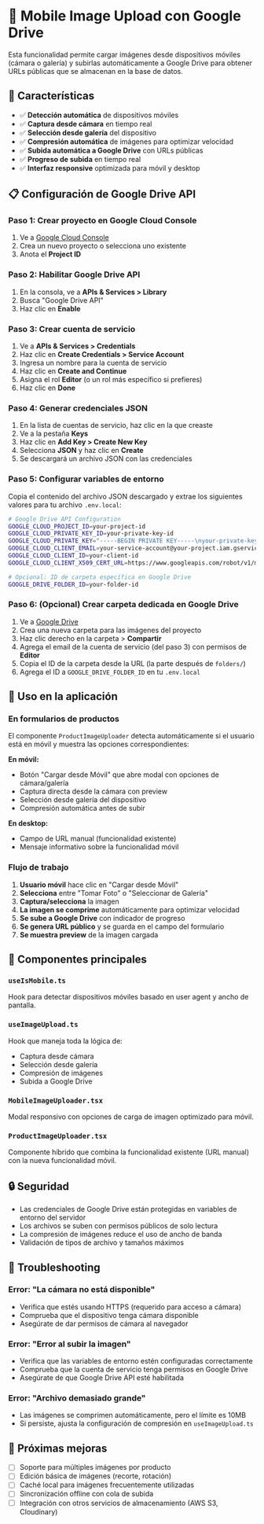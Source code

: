 # 📱 Mobile Image Upload con Google Drive

Esta funcionalidad permite cargar imágenes desde dispositivos móviles (cámara o galería) y subirlas automáticamente a Google Drive para obtener URLs públicas que se almacenan en la base de datos.

## 🚀 Características

- ✅ **Detección automática** de dispositivos móviles
- ✅ **Captura desde cámara** en tiempo real
- ✅ **Selección desde galería** del dispositivo
- ✅ **Compresión automática** de imágenes para optimizar velocidad
- ✅ **Subida automática a Google Drive** con URLs públicas
- ✅ **Progreso de subida** en tiempo real
- ✅ **Interfaz responsive** optimizada para móvil y desktop

## 📋 Configuración de Google Drive API

### Paso 1: Crear proyecto en Google Cloud Console

1. Ve a [Google Cloud Console](https://console.cloud.google.com/)
2. Crea un nuevo proyecto o selecciona uno existente
3. Anota el **Project ID**

### Paso 2: Habilitar Google Drive API

1. En la consola, ve a **APIs & Services > Library**
2. Busca "Google Drive API"
3. Haz clic en **Enable**

### Paso 3: Crear cuenta de servicio

1. Ve a **APIs & Services > Credentials**
2. Haz clic en **Create Credentials > Service Account**
3. Ingresa un nombre para la cuenta de servicio
4. Haz clic en **Create and Continue**
5. Asigna el rol **Editor** (o un rol más específico si prefieres)
6. Haz clic en **Done**

### Paso 4: Generar credenciales JSON

1. En la lista de cuentas de servicio, haz clic en la que creaste
2. Ve a la pestaña **Keys**
3. Haz clic en **Add Key > Create New Key**
4. Selecciona **JSON** y haz clic en **Create**
5. Se descargará un archivo JSON con las credenciales

### Paso 5: Configurar variables de entorno

Copia el contenido del archivo JSON descargado y extrae los siguientes valores para tu archivo `.env.local`:

```bash
# Google Drive API Configuration
GOOGLE_CLOUD_PROJECT_ID=your-project-id
GOOGLE_CLOUD_PRIVATE_KEY_ID=your-private-key-id
GOOGLE_CLOUD_PRIVATE_KEY="-----BEGIN PRIVATE KEY-----\nyour-private-key\n-----END PRIVATE KEY-----\n"
GOOGLE_CLOUD_CLIENT_EMAIL=your-service-account@your-project.iam.gserviceaccount.com
GOOGLE_CLOUD_CLIENT_ID=your-client-id
GOOGLE_CLOUD_CLIENT_X509_CERT_URL=https://www.googleapis.com/robot/v1/metadata/x509/your-service-account%40your-project.iam.gserviceaccount.com

# Opcional: ID de carpeta específica en Google Drive
GOOGLE_DRIVE_FOLDER_ID=your-folder-id
```

### Paso 6: (Opcional) Crear carpeta dedicada en Google Drive

1. Ve a [Google Drive](https://drive.google.com/)
2. Crea una nueva carpeta para las imágenes del proyecto
3. Haz clic derecho en la carpeta > **Compartir**
4. Agrega el email de la cuenta de servicio (del paso 3) con permisos de **Editor**
5. Copia el ID de la carpeta desde la URL (la parte después de `folders/`)
6. Agrega el ID a `GOOGLE_DRIVE_FOLDER_ID` en tu `.env.local`

## 🔧 Uso en la aplicación

### En formularios de productos

El componente `ProductImageUploader` detecta automáticamente si el usuario está en móvil y muestra las opciones correspondientes:

**En móvil:**

- Botón "Cargar desde Móvil" que abre modal con opciones de cámara/galería
- Captura directa desde la cámara con preview
- Selección desde galería del dispositivo
- Compresión automática antes de subir

**En desktop:**

- Campo de URL manual (funcionalidad existente)
- Mensaje informativo sobre la funcionalidad móvil

### Flujo de trabajo

1. **Usuario móvil** hace clic en "Cargar desde Móvil"
2. **Selecciona** entre "Tomar Foto" o "Seleccionar de Galería"
3. **Captura/selecciona** la imagen
4. **La imagen se comprime** automáticamente para optimizar velocidad
5. **Se sube a Google Drive** con indicador de progreso
6. **Se genera URL público** y se guarda en el campo del formulario
7. **Se muestra preview** de la imagen cargada

## 📱 Componentes principales

### `useIsMobile.ts`

Hook para detectar dispositivos móviles basado en user agent y ancho de pantalla.

### `useImageUpload.ts`

Hook que maneja toda la lógica de:

- Captura desde cámara
- Selección desde galería
- Compresión de imágenes
- Subida a Google Drive

### `MobileImageUploader.tsx`

Modal responsivo con opciones de carga de imagen optimizado para móvil.

### `ProductImageUploader.tsx`

Componente híbrido que combina la funcionalidad existente (URL manual) con la nueva funcionalidad móvil.

## 🔒 Seguridad

- Las credenciales de Google Drive están protegidas en variables de entorno del servidor
- Los archivos se suben con permisos públicos de solo lectura
- La compresión de imágenes reduce el uso de ancho de banda
- Validación de tipos de archivo y tamaños máximos

## 🐛 Troubleshooting

### Error: "La cámara no está disponible"

- Verifica que estés usando HTTPS (requerido para acceso a cámara)
- Comprueba que el dispositivo tenga cámara disponible
- Asegúrate de dar permisos de cámara al navegador

### Error: "Error al subir la imagen"

- Verifica que las variables de entorno estén configuradas correctamente
- Comprueba que la cuenta de servicio tenga permisos en Google Drive
- Asegúrate de que Google Drive API esté habilitada

### Error: "Archivo demasiado grande"

- Las imágenes se comprimen automáticamente, pero el límite es 10MB
- Si persiste, ajusta la configuración de compresión en `useImageUpload.ts`

## 🔄 Próximas mejoras

- [ ] Soporte para múltiples imágenes por producto
- [ ] Edición básica de imágenes (recorte, rotación)
- [ ] Caché local para imágenes frecuentemente utilizadas
- [ ] Sincronización offline con cola de subida
- [ ] Integración con otros servicios de almacenamiento (AWS S3, Cloudinary)
